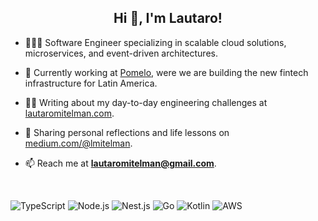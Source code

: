 <h2 align="center">Hi 👋, I'm Lautaro!</h2>

- 🙋🏼‍♂️ Software Engineer specializing in scalable cloud solutions, microservices, and event-driven architectures.

- 🚀 Currently working at [Pomelo](https://pomelo.la/), were we are building the new fintech infrastructure for Latin America.

- ✍🏻 Writing about my day-to-day engineering challenges at [lautaromitelman.com](https://lautaromitelman.com).

- 🌱 Sharing personal reflections and life lessons on [medium.com/@lmitelman](https://medium.com/@lmitelman).

- 📫 Reach me at **lautaromitelman@gmail.com**.
</br>

![TypeScript](https://img.shields.io/badge/TypeScript-%23276DC3.svg?style=for-the-badge&logo=typescript&logoColor=white)
![Node.js](https://img.shields.io/badge/Node.js-43853D?style=for-the-badge&logo=nodedotjs&logoColor=white)
![Nest.js](https://img.shields.io/badge/Nest.js-EA2845?style=for-the-badge&logo=nestjs&logoColor=white)
![Go](https://img.shields.io/badge/Go-50B7E0.svg?style=for-the-badge&logo=go&logoColor=white)
![Kotlin](https://img.shields.io/badge/Kotlin-7f52ff?style=for-the-badge&logo=kotlin&logoColor=white)
![AWS](https://img.shields.io/badge/AWS-EC7211?style=for-the-badge&logo=amazon&logoColor=white)






